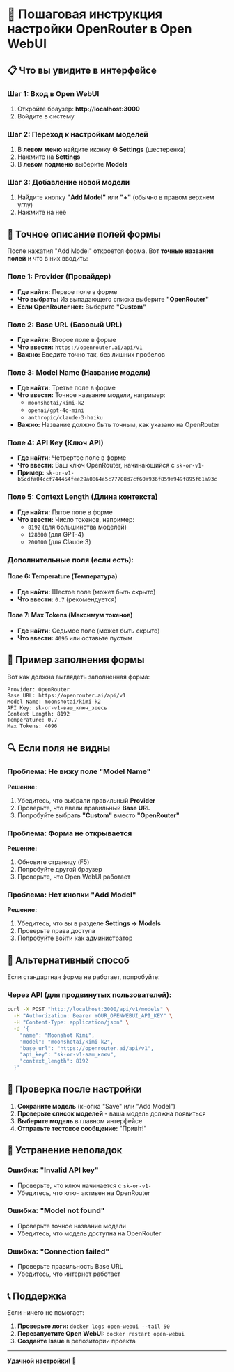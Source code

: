 # 🎯 Пошаговая инструкция настройки OpenRouter в Open WebUI

## 📋 Что вы увидите в интерфейсе

### Шаг 1: Вход в Open WebUI
1. Откройте браузер: **http://localhost:3000**
2. Войдите в систему

### Шаг 2: Переход к настройкам моделей
1. В **левом меню** найдите иконку **⚙️ Settings** (шестеренка)
2. Нажмите на **Settings**
3. В **левом подменю** выберите **Models**

### Шаг 3: Добавление новой модели
1. Найдите кнопку **"Add Model"** или **"+"** (обычно в правом верхнем углу)
2. Нажмите на неё

## 📝 Точное описание полей формы

После нажатия "Add Model" откроется форма. Вот **точные названия полей** и что в них вводить:

### Поле 1: **Provider** (Провайдер)
- **Где найти:** Первое поле в форме
- **Что выбрать:** Из выпадающего списка выберите **"OpenRouter"**
- **Если OpenRouter нет:** Выберите **"Custom"**

### Поле 2: **Base URL** (Базовый URL)
- **Где найти:** Второе поле в форме
- **Что ввести:** `https://openrouter.ai/api/v1`
- **Важно:** Введите точно так, без лишних пробелов

### Поле 3: **Model Name** (Название модели)
- **Где найти:** Третье поле в форме
- **Что ввести:** Точное название модели, например:
  - `moonshotai/kimi-k2`
  - `openai/gpt-4o-mini`
  - `anthropic/claude-3-haiku`
- **Важно:** Название должно быть точным, как указано на OpenRouter

### Поле 4: **API Key** (Ключ API)
- **Где найти:** Четвертое поле в форме
- **Что ввести:** Ваш ключ OpenRouter, начинающийся с `sk-or-v1-`
- **Пример:** `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`

### Поле 5: **Context Length** (Длина контекста)
- **Где найти:** Пятое поле в форме
- **Что ввести:** Число токенов, например:
  - `8192` (для большинства моделей)
  - `128000` (для GPT-4)
  - `200000` (для Claude 3)

### Дополнительные поля (если есть):

#### Поле 6: **Temperature** (Температура)
- **Где найти:** Шестое поле (может быть скрыто)
- **Что ввести:** `0.7` (рекомендуется)

#### Поле 7: **Max Tokens** (Максимум токенов)
- **Где найти:** Седьмое поле (может быть скрыто)
- **Что ввести:** `4096` или оставьте пустым

## 🎯 Пример заполнения формы

Вот как должна выглядеть заполненная форма:

```
Provider: OpenRouter
Base URL: https://openrouter.ai/api/v1
Model Name: moonshotai/kimi-k2
API Key: sk-or-v1-ваш_ключ_здесь
Context Length: 8192
Temperature: 0.7
Max Tokens: 4096
```

## 🔍 Если поля не видны

### Проблема: Не вижу поле "Model Name"
**Решение:**
1. Убедитесь, что выбрали правильный **Provider**
2. Проверьте, что ввели правильный **Base URL**
3. Попробуйте выбрать **"Custom"** вместо **"OpenRouter"**

### Проблема: Форма не открывается
**Решение:**
1. Обновите страницу (F5)
2. Попробуйте другой браузер
3. Проверьте, что Open WebUI работает

### Проблема: Нет кнопки "Add Model"
**Решение:**
1. Убедитесь, что вы в разделе **Settings → Models**
2. Проверьте права доступа
3. Попробуйте войти как администратор

## 📱 Альтернативный способ

Если стандартная форма не работает, попробуйте:

### Через API (для продвинутых пользователей):

```bash
curl -X POST "http://localhost:3000/api/v1/models" \
  -H "Authorization: Bearer YOUR_OPENWEBUI_API_KEY" \
  -H "Content-Type: application/json" \
  -d '{
    "name": "Moonshot Kimi",
    "model": "moonshotai/kimi-k2",
    "base_url": "https://openrouter.ai/api/v1",
    "api_key": "sk-or-v1-ваш_ключ",
    "context_length": 8192
  }'
```

## 🧪 Проверка после настройки

1. **Сохраните модель** (кнопка "Save" или "Add Model")
2. **Проверьте список моделей** - ваша модель должна появиться
3. **Выберите модель** в главном интерфейсе
4. **Отправьте тестовое сообщение:** "Привіт!"

## 🔧 Устранение неполадок

### Ошибка: "Invalid API key"
- Проверьте, что ключ начинается с `sk-or-v1-`
- Убедитесь, что ключ активен на OpenRouter

### Ошибка: "Model not found"
- Проверьте точное название модели
- Убедитесь, что модель доступна на OpenRouter

### Ошибка: "Connection failed"
- Проверьте правильность Base URL
- Убедитесь, что интернет работает

## 📞 Поддержка

Если ничего не помогает:

1. **Проверьте логи:** `docker logs open-webui --tail 50`
2. **Перезапустите Open WebUI:** `docker restart open-webui`
3. **Создайте Issue** в репозитории проекта

---

**Удачной настройки!** 🚀 